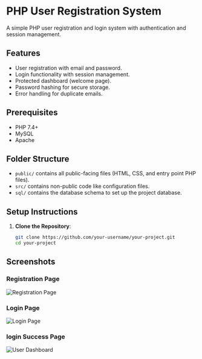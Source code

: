# PHP User Registration System

A simple PHP user registration and login system with authentication and session management.

## Features
- User registration with email and password.
- Login functionality with session management.
- Protected dashboard (welcome page).
- Password hashing for secure storage.
- Error handling for duplicate emails.

## Prerequisites
- PHP 7.4+
- MySQL 
- Apache

## Folder Structure
- `public/` contains all public-facing files (HTML, CSS, and entry point PHP files).
- `src/` contains non-public code like configuration files.
- `sql/` contains the database schema to set up the project database.

## Setup Instructions

1. **Clone the Repository**:
   ```bash
   git clone https://github.com/your-username/your-project.git
   cd your-project

## Screenshots

### Registration Page
![Registration Page](screenshots/register.png)

### Login Page
![Login Page](screenshots/login.png)

### login Success Page
![User Dashboard](screenshots/success.png)

